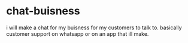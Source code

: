 # chat-buisness
i will make a chat for my buisness for my customers to talk to. basically customer support on whatsapp or on an app that ill make.
